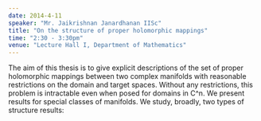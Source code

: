 ```yaml
---
date: 2014-4-11
speaker: "Mr. Jaikrishnan Janardhanan IISc"
title: "On the structure of proper holomorphic mappings"
time: "2:30 - 3:30pm"
venue: "Lecture Hall I, Department of Mathematics"
---
```

The aim of this thesis is to give explicit descriptions
of the set of proper holomorphic mappings between two complex
manifolds with reasonable restrictions on the domain and target
spaces. Without any restrictions, this problem is intractable
even when posed for domains in C^n. We present results for
special classes of manifolds. We study, broadly, two types of
structure results:

